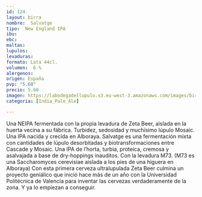 ```yaml
---
id: 124
layout: birra
nombre:  Salvatge
tipo:  New England IPA
ibu: 
ebc:
maltas: 
lupulos: 
levaduras: 
formato: Lata 44cl.
volumen:  6 %
alergenos: 
origen: España
pvp: "5.60"
precio: 5.60
imagen: https://labodegadellupulo.s3.eu-west-3.amazonaws.com/images/birras/salvatge.jpg
categoria: [India_Pale_Ale]

---
```

Una NEIPA fermentada con la propia levadura de Zeta Beer, aislada en la huerta vecina a su fábrica. Turbidez, sedosidad y muchísimo lúpulo Mosaic. Una IPA nacida y crecida en Alboraya.
Salvatge es una fermentación mixta con cantidades de lúpulo desorbitadas y biotransformaciones entre Cascade y Mosaic. Una IPA de l’horta, turbia, proteica, cremosa y asalvajada a base de dry-hoppings inauditos. Con la levadura M73. (M73 es una Saccharomyces cerevisiae aislada a los pies de una higuera en Alboraya)
Con esta primera cerveza ultralupulada Zeta Beer culmina un proyecto geniálico que inició hace más de un año con la Universidad Politécnica de Valencia para inventar las cervezas verdaderamente de la zona. Y ya lo empiezan a conseguir.






























